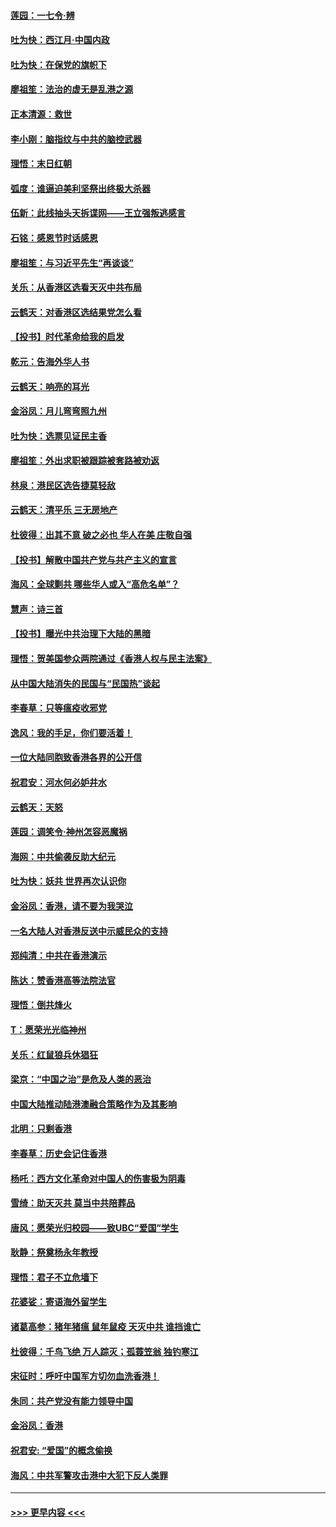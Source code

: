 #### [莲园：一七令‧辨](../pages/nsc993/n11692558.md?t=12011444) 
#### [吐为快：西江月·中国内政](../pages/nsc993/n11692071.md?t=12011444) 
#### [吐为快：在保党的旗帜下](../pages/nsc993/n11691188.md?t=12011444) 
#### [廖祖笙：法治的虚无是乱港之源](../pages/nsc993/n11690605.md?t=12011444) 
#### [正本清源：救世](../pages/nsc993/n11689134.md?t=12011444) 
#### [李小刚：脑指纹与中共的脑控武器](../pages/nsc993/n11688900.md?t=12011444) 
#### [理悟：末日红朝](../pages/nsc993/n11688829.md?t=12011444) 
#### [弧度：谁逼迫美利坚祭出终极大杀器](../pages/nsc993/n11688735.md?t=12011444) 
#### [伍新：此线抽头天拆谍网——王立强叛逃感言](../pages/nsc993/n11687981.md?t=12011444) 
#### [石铭：感恩节时话感恩](../pages/nsc993/n11687568.md?t=12011444) 
#### [廖祖笙：与习近平先生“再谈谈”](../pages/nsc993/n11687005.md?t=12011444) 
#### [关乐：从香港区选看天灭中共布局](../pages/nsc993/n11686647.md?t=12011444) 
#### [云鹤天：对香港区选结果党怎么看](../pages/nsc993/n11686216.md?t=12011444) 
#### [【投书】时代革命给我的启发](../pages/nsc993/n11684287.md?t=12011444) 
#### [乾元：告海外华人书](../pages/nsc993/n11684044.md?t=12011444) 
#### [云鹤天：响亮的耳光](../pages/nsc993/n11684254.md?t=12011444) 
#### [金浴凤：月儿弯弯照九州](../pages/nsc993/n11684231.md?t=12011444) 
#### [吐为快：选票见证民主香](../pages/nsc993/n11684206.md?t=12011444) 
#### [廖祖笙：外出求职被跟踪被套路被劝返](../pages/nsc993/n11683874.md?t=12011444) 
#### [林泉：港民区选告捷莫轻敌](../pages/nsc993/n11683930.md?t=12011444) 
#### [云鹤天：清平乐 三无房地产](../pages/nsc993/n11681521.md?t=12011444) 
#### [杜彼得：出其不意 破之必也 华人在美 庄敬自强](../pages/nsc993/n11679554.md?t=12011444) 
#### [【投书】解散中国共产党与共产主义的宣言](../pages/nsc993/n11679177.md?t=12011444) 
#### [海风：全球剿共 哪些华人或入“高危名单”？](../pages/nsc993/n11678617.md?t=12011444) 
#### [慧声：诗三首](../pages/nsc993/n11678848.md?t=12011444) 
#### [【投书】曝光中共治理下大陆的黑暗](../pages/nsc993/n11678674.md?t=12011444) 
#### [理悟：贺美国参众两院通过《香港人权与民主法案》](../pages/nsc993/n11678104.md?t=12011444) 
#### [从中国大陆消失的民国与“民国热”谈起](../pages/nsc993/n11678075.md?t=12011444) 
#### [李春草：只等瘟疫收邪党](../pages/nsc993/n11677308.md?t=12011444) 
#### [逸风：我的手足，你们要活着！](../pages/nsc993/n11676352.md?t=12011444) 
#### [一位大陆同胞致香港各界的公开信](../pages/nsc993/n11675761.md?t=12011444) 
#### [祝君安：河水何必妒井水](../pages/nsc993/n11675746.md?t=12011444) 
#### [云鹤天：天怒](../pages/nsc993/n11675718.md?t=12011444) 
#### [莲园：调笑令‧神州怎容恶魔祸](../pages/nsc993/n11675648.md?t=12011444) 
#### [海网：中共偷袭反助大纪元](../pages/nsc993/n11673515.md?t=12011444) 
#### [吐为快：妖共 世界再次认识你](../pages/nsc993/n11673506.md?t=12011444) 
#### [金浴凤：香港，请不要为我哭泣](../pages/nsc993/n11673248.md?t=12011444) 
#### [一名大陆人对香港反送中示威民众的支持](../pages/nsc993/n11672615.md?t=12011444) 
#### [郑纯清：中共在香港演示](../pages/nsc993/n11670539.md?t=12011444) 
#### [陈达：赞香港高等法院法官](../pages/nsc993/n11669542.md?t=12011444) 
#### [理悟：倒共烽火](../pages/nsc993/n11668844.md?t=12011444) 
#### [T：愿荣光光临神州](../pages/nsc993/n11668421.md?t=12011444) 
#### [关乐：红鼠狼兵休猖狂](../pages/nsc993/n11668378.md?t=12011444) 
#### [梁京：“中国之治”是危及人类的恶治](../pages/nsc993/n11668328.md?t=12011444) 
#### [中国大陆推动陆港澳融合策略作为及其影响](../pages/nsc993/n11668157.md?t=12011444) 
#### [北明：只剩香港](../pages/nsc993/n11668002.md?t=12011444) 
#### [李春草：历史会记住香港](../pages/nsc993/n11667927.md?t=12011444) 
#### [杨吒：西方文化革命对中国人的伤害极为阴毒](../pages/nsc993/n11664521.md?t=12011444) 
#### [雪绮：助天灭共 莫当中共陪葬品](../pages/nsc993/n11662650.md?t=12011444) 
#### [唐风：愿荣光归校园——致UBC“爱国”学生](../pages/nsc993/n11662194.md?t=12011444) 
#### [耿静：祭奠杨永年教授](../pages/nsc993/n11662514.md?t=12011444) 
#### [理悟：君子不立危墙下](../pages/nsc993/n11662172.md?t=12011444) 
#### [花婆娑：寄语海外留学生](../pages/nsc993/n11662121.md?t=12011444) 
#### [诸葛高参：猪年猪瘟 鼠年鼠疫 天灭中共 谁挡谁亡](../pages/nsc993/n11661980.md?t=12011444) 
#### [杜彼得：千鸟飞绝 万人踪灭；孤蓑笠翁 独钓寒江](../pages/nsc993/n11661170.md?t=12011444) 
#### [宋征时：呼吁中国军方切勿血洗香港！](../pages/nsc993/n11415318.md?t=12011444) 
#### [朱同：共产党没有能力领导中国](../pages/nsc993/n11660421.md?t=12011444) 
#### [金浴凤：香港](../pages/nsc993/n11660419.md?t=12011444) 
#### [祝君安: “爱国”的概念偷换](../pages/nsc993/n11659706.md?t=12011444) 
#### [海风：中共军警攻击港中大犯下反人类罪](../pages/nsc993/n11659632.md?t=12011444) 

----
#### [ >>> 更早内容 <<< ](../indexes/nsc993-earlier.md)
